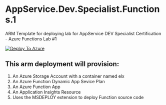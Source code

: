 # AppService.Dev.Specialist.Functions.1
ARM Template for deploying lab for AppService DEV Specialist Certification - Azure Functions Lab #1

[![Deploy To Azure](https://aka.ms/deploytoazurebutton)](https://portal.azure.com/#create/Microsoft.Template/uri/https%3A%2F%2Fraw.githubusercontent.com%2Famymcel%2FAppService.Config.Specialist.ASE.1%2Fmain%2Fazuredeploy.json)

## This arm deployment will provision:

1.	An Azure Storage Account with a container named elx
2.	An Azure Function Dynamic App Sevice Plan
3.	An Azure Function App
4.	An Application Insights Resource
5.	Uses the MSDEPLOY extension to deploy Function source code
